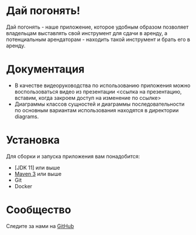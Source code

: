# Дай погонять!
Дай погонять - наше приложение, которое удобным образом позволяет владельцам выставлять свой инструмент для сдачи в аренду, а потенциальным арендаторам -  находить такой инструмент и брать его в аренду.

# Документация
- В качестве видеоруководства по использованию приложения можно воспользоваться видео из презентации <ссылка на презентацию, вставим, когда закроем доступ на изменение по ссылке>  
- Диаграммы классов сущностей и диаграммы последовательности по основным вариантам использования находятся в директории diagrams.

# Установка  
Для сборки и запуска приложения вам понадобится:
- [JDK 11] или выше
- [Maven 3](https://maven.apache.org/download.cgi) или выше
- Git
- Docker

# Сообщество  
Следите за нами на [GitHub](https://github.com/siporqueno/let-me-rent)
